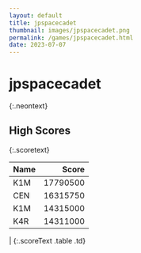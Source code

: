 ```yaml
---
layout: default
title: jpspacecadet
thumbnail: images/jpspacecadet.png
permalink: /games/jpspacecadet.html
date: 2023-07-07
---
```


# jpspacecadet 
{:.neontext}

## High Scores 
{:.scoretext}

| Name | Score | 
| :---- | ----: | 
| K1M | 17790500 | 
| CEN | 16315750 | 
| K1M | 14315000 | 
| K4R | 14311000 | 
| 
{:.scoreText .table .td}